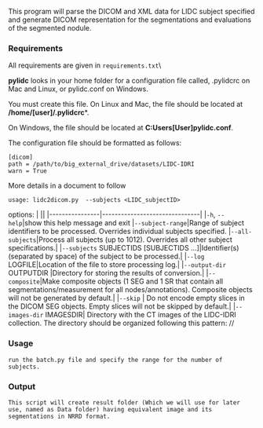 This program will parse the DICOM and XML data for LIDC subject specified and generate DICOM representation for the segmentations and evaluations of the segmented nodule.


### Requirements
All requirements are given in ```requirements.txt```\

**pylidc** looks in your home folder for a configuration file called, .pylidcrc on Mac and Linux, or pylidc.conf on Windows. 

You must create this file. On Linux and Mac, the file should be located at **/home/[user]/.pylidcrc***. 

On Windows, the file should be located at **C:Users[User]pylidc.conf**.

The configuration file should be formatted as follows:
```
[dicom]
path = /path/to/big_external_drive/datasets/LIDC-IDRI
warn = True
```

More details in a document to follow

`usage: lidc2dicom.py  --subjects <LIDC_subjectID>`

options:
|                ||
|----------------|-------------------------------|
|`-h`, `--help`|show this help message and exit
|`--subject-range`|Range of subject identifiers to be processed. Overrides individual subjects specified.
|`--all-subjects`|Process all subjects (up to 1012). Overrides all other subject specifications.|
|`--subjects` SUBJECTIDS [SUBJECTIDS ...]|Identifier(s) (separated by space) of the subject to be processed.|
|`--log` LOGFILE|Location of the file to store processing log.|
|`--output-dir` OUTPUTDIR |Directory for storing the results of conversion.|
|`--composite`|Make composite objects (1 SEG and 1 SR that contain all segmentations/measurement for all nodes/annotations). Composite objects will not be generated by default.|
|`--skip`  | Do not encode empty slices in the DICOM SEG objects. Empty slices will not be skipped by default.|
|`--images-dir` IMAGESDIR| Directory with the CT images of the LIDC-IDRI collection. The directory should be organized following this pattern:
                    <subject ID>/<study UID>/<series UID>

            

### Usage
```
run the batch.py file and specify the range for the number of subjects.
```

### Output
```
This script will create result folder (Which we will use for later use, named as Data folder) having equivalent image and its segmentations in NRRD format.
```